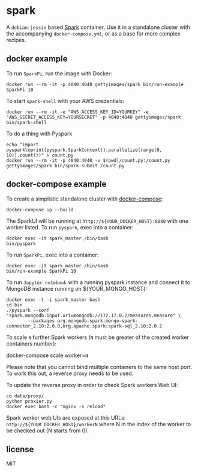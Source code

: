 
# spark

A `debian:jessie` based [Spark](http://spark.apache.org) container. Use it in a standalone cluster with the accompanying `docker-compose.yml`, or as a base for more complex recipes.

## docker example

To run `SparkPi`, run the image with Docker:

    docker run --rm -it -p 4040:4040 gettyimages/spark bin/run-example SparkPi 10

To start `spark-shell` with your AWS credentials:

    docker run --rm -it -e "AWS_ACCESS_KEY_ID=YOURKEY" -e "AWS_SECRET_ACCESS_KEY=YOURSECRET" -p 4040:4040 gettyimages/spark bin/spark-shell

To do a thing with Pyspark

    echo "import pyspark\nprint(pyspark.SparkContext().parallelize(range(0, 10)).count())" > count.py
    docker run --rm -it -p 4040:4040 -v $(pwd)/count.py:/count.py gettyimages/spark bin/spark-submit /count.py

## docker-compose example

To create a simplistic standalone cluster with [docker-compose](http://docs.docker.com/compose):

    docker-compose up --build

The SparkUI will be running at `http://${YOUR_DOCKER_HOST}:8080` with one worker listed. To run `pyspark`, exec into a container:

    docker exec -it spark_master /bin/bash
    bin/pyspark

To run `SparkPi`, exec into a container:

    docker exec -it spark_master /bin/bash
    bin/run-example SparkPi 10

To run `Jupyter notebook` with a running pyspark instance and connect it to MongoDB instance running on ${YOUR_MONGO_HOST}:
    
    docker exec -t -i spark_master bash
    cd bin
    ./pyspark --conf "spark.mongodb.input.uri=mongodb://172.17.0.2/measures.measure" \
            --packages org.mongodb.spark:mongo-spark-connector_2.10:2.0.0,org.apache.spark:spark-sql_2.10:2.0.2


To scale `N` further Spark workers (`N` must be greater of the created worker containers number):
   
   docker-compose scale worker=`N`

Please note that you cannot bind multiple containers to the same host port. To work this out, a reverse proxy needs to be used. 

To update the reverse proxy in order to check Spark workers Web UI:
   
    cd data/proxy/
    python proxier.py
    docker exec bash -c "nginx -s reload"

Spark worker web UIs are exposed at this URLs: `http://${YOUR_DOCKER_HOST}/workerN` where N in the index of the worker to be checked out (N starts from 0).

## license

MIT
